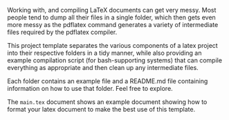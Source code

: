 Working with, and compiling LaTeX documents can get very messy. Most people
tend to dump all their files in a single folder, which then gets even more
messy as the pdflatex command generates a variety of intermediate files
required by the pdflatex compiler.

This project template separates the various components of a latex project
into their respective folders in a tidy manner, while also providing an
example compilation script (for bash-supporting systems) that can compile
everything as appropriate and then clean up any intermediate files.

Each folder contains an example file and a README.md file containing
information on how to use that folder. Feel free to explore.

The `main.tex` document shows an example document showing how to format your
latex document to make the best use of this template.
